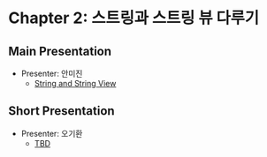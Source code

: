 # Chapter 2: 스트링과 스트링 뷰 다루기

## Main Presentation 

- Presenter: 안미진
  - [String and String View](slides/ch2-string-and-string-view.pdf)

## Short Presentation

- Presenter: 오기환
  - [TBD](slides/)
